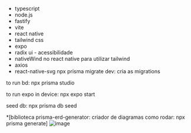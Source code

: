 * typescript
* node.js
* fastify
* vite
* react native
* tailwind css
* expo
* radix ui - acessibilidade
* nativeWind no react native para utilizar tailwind
* axios
* react-native-svg
npx prisma migrate dev: cria as migrations

to run bd:
npx prisma studio

to run expo in device:
npx expo start


seed db: npx prisma db seed

*[biblioteca prisma-erd-generator: criador de diagramas 
como rodar: npx prisma generate]
![image](https://user-images.githubusercontent.com/55932953/213789147-0c55c58c-a1f2-4e61-a58f-b4fe3a7b2df1.png)

